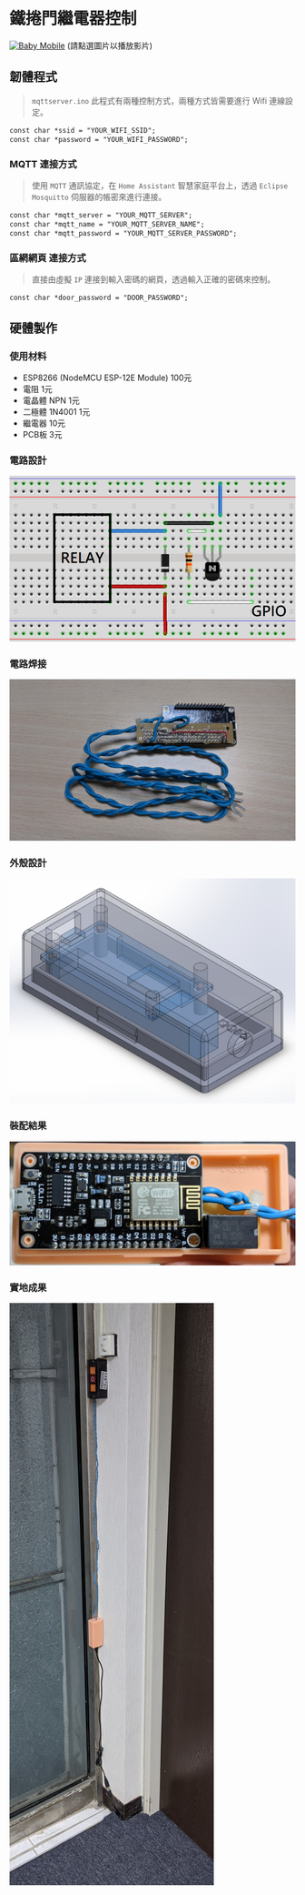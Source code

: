 # 鐵捲門繼電器控制

[![Baby Mobile](https://img.youtube.com/vi/W-WDRrXZ9ho/0.jpg)](https://www.youtube.com/watch?v=W-WDRrXZ9ho)
(請點選圖片以播放影片)

## 韌體程式

> `mqttserver.ino` 此程式有兩種控制方式，兩種方式皆需要進行 Wifi 連線設定。

```
const char *ssid = "YOUR_WIFI_SSID";
const char *password = "YOUR_WIFI_PASSWORD";
```

### MQTT 連接方式

> 使用 `MQTT` 通訊協定，在 `Home Assistant` 智慧家庭平台上，透過 `Eclipse Mosquitto` 伺服器的帳密來進行連接。

```
const char *mqtt_server = "YOUR_MQTT_SERVER";
const char *mqtt_name = "YOUR_MQTT_SERVER_NAME";
const char *mqtt_password = "YOUR_MQTT_SERVER_PASSWORD";
```

### 區網網頁 連接方式

> 直接由虛擬 `IP` 連接到輸入密碼的網頁，透過輸入正確的密碼來控制。

```
const char *door_password = "DOOR_PASSWORD";
```

## 硬體製作

### 使用材料

* ESP8266 (NodeMCU ESP-12E Module) 100元
* 電阻 1元
* 電晶體 NPN 1元
* 二極體 1N4001 1元
* 繼電器 10元
* PCB板 3元

### 電路設計

![Circuit](circuit.png)

### 電路焊接

![PCB soldering](pcb-soldering.jpg)

### 外殼設計

![Assemblies](assemblies.png)

### 裝配結果

![Assemblies](assemblies.jpg)

### 實地成果

![Result](result.jpg)
